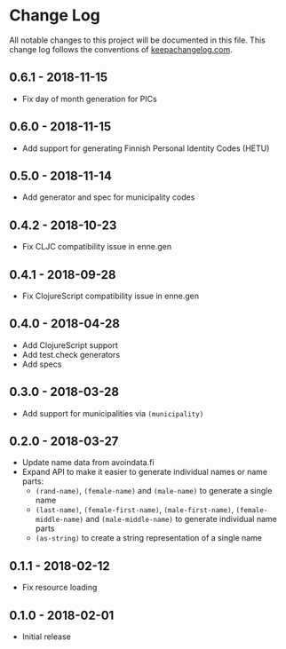 # Change Log
All notable changes to this project will be documented in this file. This change log follows the conventions of [keepachangelog.com](http://keepachangelog.com/).

## 0.6.1 - 2018-11-15
- Fix day of month generation for PICs

## 0.6.0 - 2018-11-15
- Add support for generating Finnish Personal Identity Codes (HETU)

## 0.5.0 - 2018-11-14
- Add generator and spec for municipality codes

## 0.4.2 - 2018-10-23
- Fix CLJC compatibility issue in enne.gen

## 0.4.1 - 2018-09-28
- Fix ClojureScript compatibility issue in enne.gen

## 0.4.0 - 2018-04-28
- Add ClojureScript support
- Add test.check generators
- Add specs

## 0.3.0 - 2018-03-28
- Add support for municipalities via `(municipality)`

## 0.2.0 - 2018-03-27
- Update name data from avoindata.fi
- Expand API to make it easier to generate individual names or name parts:
  - `(rand-name)`, `(female-name)` and `(male-name)` to generate a single name
  - `(last-name)`, `(female-first-name)`, `(male-first-name)`, `(female-middle-name)` and `(male-middle-name)` to generate individual name parts
  - `(as-string)` to create a string representation of a single name

## 0.1.1 - 2018-02-12
- Fix resource loading

## 0.1.0 - 2018-02-01
- Initial release
